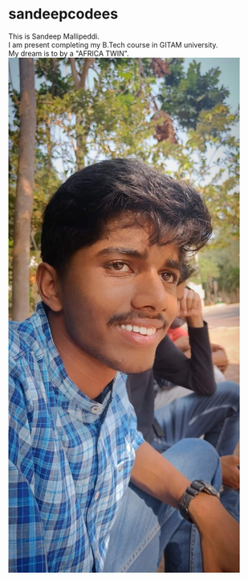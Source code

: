 # sandeepcodees
This is Sandeep Mallipeddi.  
I am present completing my B.Tech course in GITAM university.  
My dream is to by a "AFRICA TWIN".  
![Mallipeddi Sandeep](smallipe.jpg)